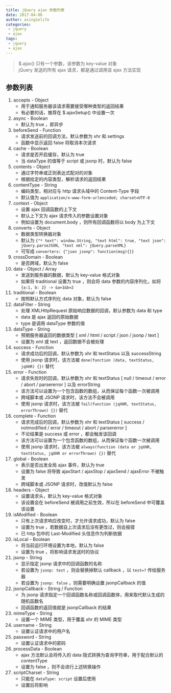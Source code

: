 ```yaml
---
title: jQuery ajax 参数列表
date: 2017-04-06
author: asing1elife
categories:
 - jquery
 - ajax
tags:
 - jquery
 - ajax
---
```

> $.ajax() 只有一个参数，该参数为 key-value 对象  
> jQuery 发送的所有 ajax 请求，都是通过调用该 ajax 方法实现  

## 参数列表
1. accepts - Object
	* 用于通知服务器该请求需要接受哪种类型的返回结果
	* 有必要的话，推荐在 $.ajaxSetup() 中设置一次
2. async - Boolean
	* 默认为 true ，即异步
3. beforeSend - Function
	* 请求发送前的回调方法，默认参数为 xhr 和 settings
	* 函数中显示返回 false 将取消本次请求
4. cache - Boolean
	* 请求是否开启缓存，默认为 true
	* 当 dataType 的值等于 script 或 jsonp 时，默认为 false
5. contents - Object
	* 通过字符串或正则表达式配对的对象
	* 根据给定的内容类型，解析请求的返回结果
6. contentType - String
	* 编码类型，相对应与 http 请求头域中的 Content-Type 字段
	* 默认值为 `application/x-www-form-urlencoded; charset=UTF-8`
7. context - Object
	* 设置 ajax 回调函数的上下文
	* 默认上下文为 ajax 请求传入的参数设置对象
	* 例如设置为 document.body ，则所有回调函数将以 body 为上下文
8. converts - Object
	* 数据类型转换器对象
	* 默认为 `{"* text": window.String, "text html": true, "text json": jQuery.parseJSON, "text xml": jQuery.parseXML}`
	* 可写成 `converters: {"json jsonp": function(msg){}}`
9. crossDomain - Boolean
	* 是否跨域，默认为 false
10. data - Object / Array
	* 发送到服务器的数据，默认为 key-value 格式对象
	* 如果将 traditional 设置为 true ，则会将 data 参数的内容序列化，如将 `{a:1, b: 2} -> &a=1&b=2`
11. traditional - Boolean
	* 按照默认方式序列化 data 对象，默认为 false
12. dataFilter - String
	* 处理 XMLHttpRequest 原始响应数据的回调，默认参数为 data 和 type
	* data 是 ajax 返回的原始数据
	* type 是调用 dataType 参数的值
13. dataType - String
	* 预期服务器返回的数据类型 [ xml / html / script / json / jsonp / text ]
	* 设置为 xml 或 text ，返回数据不会被处理
14. success - Function
	* 请求成功后的回调，默认参数为 xhr 和 textStatus 以及 successString
	* 使用 jsonp 请求时，该方法被 `done(function (data, textStatus, jqXHR) {})` 替代
15. error - Function
	* 请求失败时的回调，默认参数为 xhr 和 textStatus [ null / timeout / error / abort / parsererror ] 以及 errorString 
	* 该方法可以设置为一个包含函数的数组，从而保证每个函数一次被调用
	* 跨域脚本或 JSONP 请求时，该方法不会被调用
	* 使用 jsonp 请求时，该方法被 `fail(function (jqXHR, textStatus, errorThrown) {})` 替代
16. complete - Function
	* 请求完成后的回调，默认参数为 xhr 和 textStatus [ success / notmodified / error / timeout / abort / parsererror ]
	* 不论结果是 success 或 error ，都会触发该回调
	* 该方法可以设置为一个包含函数的数组，从而保证每个函数一次被调用
	* 使用 jsonp 请求时，该方法被 `always(function (data or jqXHR, textStatus, jqXHR or errorThrown) {})` 替代
17. global - Boolean
	* 表示是否出发全局 ajax 事件，默认为 true
	* 设置为 false 将导致 ajaxStart / ajaxStop / ajaxSend / ajaxError 不被触发
	* 跨域脚本或 JSONP 请求时，改值默认为 false
18. headers - Object
	* 设置请求头，默认为 key-value 格式对象
	* 该设置会在 beforeSend 被调用之前生效，所以在 beforeSend 中可覆盖该设置
19. isModified - Boolean
	* 只有上次请求响应改变时，才允许请求成功，默认为 false
	* 设置为 true ，若数据自上次请求后没有更改过，则会报错
	* 已 http 包中的 Last-Modified 头信息作为判断依据
20. isLocal - Boolean
	* 将当前运行环境设置为本地，默认为 false
	* 设置为 true ，将影响请求发送时的协议
21. jsonp - String
	* 显示指定 jsonp 请求中的回调函数的名称
	* 若设置为 `jsonp: test` ，则会替换掉默认 callback ，以 `test=?` 传给服务器
	* 若设置为 `jsonp: false`  ，则需要明确设置 jsonpCallback 的值
22. jsonpCallback - String / Function
	* 为 jsonp 请求指定一个回调函数名称或回调函数体，用来取代默认生成的随机函数名
	* 回调函数的返回值就是 jsonpCallback 的结果
23. mimeType - String
	* 设置一个 MIME 类型，用于覆盖 xhr 的 MIME 类型
24. username - String
	* 设置认证请求中的用户名
25. password - String
	* 设置认证请求中的密码
26. processData - Boolean
	* ajax 方法默认会将传入的 data 隐式转换为查询字符串，用于配合默认的 contentType
	* 设置为 false ，则不会进行上述转换操作
27. scriptCharset - String
	* 只能在 `dataType: script` 设置后使用
	* 设置后将影响 <script/> 标签上的 charset 属性
	* 仅推荐在跨域请求中使用
28. statusCode - Object
	* 一组 http 状态码和回调函数对应的 key-value 格式对象，例如 `{404: function () {}}`
	* 可用于根据不同的 http 状态码，执行不同的回调
29. timeout - Number
	* 设置超时时间
30. type - String
	* 可设置为 8 种 http method 之一，不区分大小写
31. url - String
	* ajax 请求的 url 地址
32. xhr - Function
	* 在回调中创建并返回 XMLHttpRequest 对象
33. xhrFields - Object
	* 设置原生的 xhr 对象，默认为 key-value 格式对象